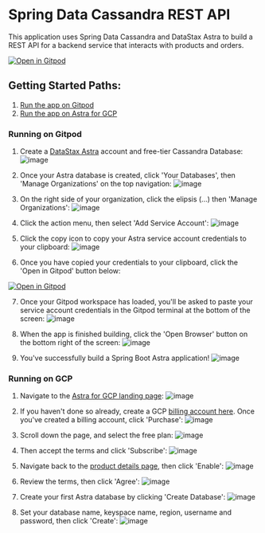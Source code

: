 # Spring Data Cassandra REST API

This application uses Spring Data Cassandra and DataStax Astra to build a REST API for a backend service that interacts with products and orders.

[![Open in Gitpod](https://gitpod.io/button/open-in-gitpod.svg)](https://dtsx.io/2QjoULs)

## Getting Started Paths:
1. [Run the app on Gitpod](#running-on-gitpod)
2. [Run the app on Astra for GCP](#running-on-gcp)

### Running on Gitpod

1. Create a [DataStax Astra](https://astra.datastax.com/register?utm_source=github&utm_medium=referral&utm_campaign=spring-data-starter) account and free-tier Cassandra Database: 
![image](https://user-images.githubusercontent.com/3254549/90944037-75aa8180-e3d1-11ea-9b17-91929d55bc07.png)

   
2. Once your Astra database is created, click 'Your Databases', then 'Manage Organizations' on the top navigation: 
![image](https://user-images.githubusercontent.com/3254549/90944069-9f63a880-e3d1-11ea-834a-968ffe69e37b.png)
  
  
3. On the right side of your organization, click the elipsis (...) then 'Manage Organizations': 
![image](https://user-images.githubusercontent.com/3254549/90944096-c02bfe00-e3d1-11ea-9513-b3362cdfd77a.png)

4. Click the action menu, then select 'Add Service Account':
![image](https://user-images.githubusercontent.com/3254549/90944155-05503000-e3d2-11ea-9d2a-8c376b027358.png)

5. Click the copy icon to copy your Astra service account credentials to your clipboard:
![image](https://user-images.githubusercontent.com/3254549/90944221-3c264600-e3d2-11ea-9d04-46915f1c3731.png)

6. Once you have copied your credentials to your clipboard, click the 'Open in Gitpod' button below:

[![Open in Gitpod](https://gitpod.io/button/open-in-gitpod.svg)](https://dtsx.io/2QjoULs)
   
7. Once your Gitpod workspace has loaded, you'll be asked to paste your service account credentials in the Gitpod terminal at the bottom of the screen:
![image](https://user-images.githubusercontent.com/3254549/90944321-e900c300-e3d2-11ea-9624-dae5f81b6a0a.png)

8. When the app is finished building, click the 'Open Browser' button on the bottom right of the screen:
![image](https://user-images.githubusercontent.com/3254549/90944371-249b8d00-e3d3-11ea-8305-b7d4fad9742c.png)

9. You've successfully build a Spring Boot Astra application!
![image](https://user-images.githubusercontent.com/3254549/90944387-439a1f00-e3d3-11ea-9df4-e8a5580c62cd.png)

### Running on GCP

1. Navigate to the [Astra for GCP landing page](https://console.cloud.google.com/marketplace/product/endpoints/prod.cloud.datastax.com):
![image](https://user-images.githubusercontent.com/3254549/91092366-c1953a80-e60c-11ea-9228-e7fcf204303f.png)

2. If you haven't done so already, create a GCP [billing account here](https://console.cloud.google.com/billing/linkedaccount). Once you've created a billing account, click 'Purchase':
![image](https://user-images.githubusercontent.com/3254549/91092716-4a13db00-e60d-11ea-8f7c-b82eef3120ce.png)

3. Scroll down the page, and select the free plan:
![image](https://user-images.githubusercontent.com/3254549/91092831-73346b80-e60d-11ea-9abd-e2840312582d.png)

4. Then accept the terms and click 'Subscribe':
![image](https://user-images.githubusercontent.com/3254549/91092903-8810ff00-e60d-11ea-877d-bc11388759e1.png)

5. Navigate back to the [product details page](https://console.cloud.google.com/marketplace/product/endpoints/prod.cloud.datastax.com), then click 'Enable':
![image](https://user-images.githubusercontent.com/3254549/91223854-194ba880-e6d6-11ea-8cf9-3529fc79cbdc.png)

6. Review the terms, then click 'Agree':
![image](https://user-images.githubusercontent.com/3254549/91223956-3b452b00-e6d6-11ea-8206-0a2142df9839.png)

7. Create your first Astra database by clicking 'Create Database':
![image](https://user-images.githubusercontent.com/3254549/91224034-54e67280-e6d6-11ea-961f-73b929717817.png)

8. Set your database name, keyspace name, region, username and password, then click 'Create':
![image](https://user-images.githubusercontent.com/3254549/91224114-77788b80-e6d6-11ea-99f2-c9249a319d6f.png)

